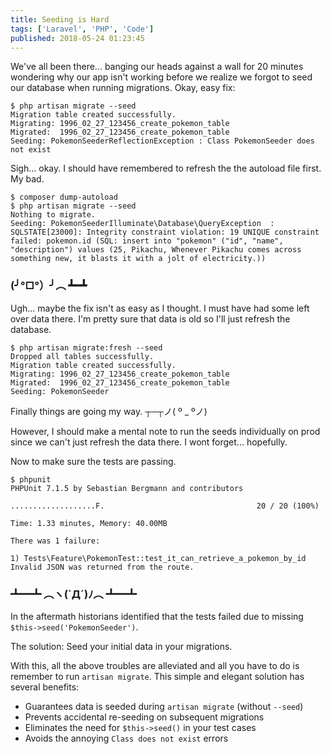 ```yaml
---
title: Seeding is Hard
tags: ['Laravel', 'PHP', 'Code']
published: 2018-05-24 01:23:45
---
```


We've all been there... banging our heads against a wall for 20 minutes
wondering why our app isn't working before we realize we forgot to seed our
database when running migrations. Okay, easy fix:

    $ php artisan migrate --seed
    Migration table created successfully.
    Migrating: 1996_02_27_123456_create_pokemon_table
    Migrated:  1996_02_27_123456_create_pokemon_table
    Seeding: PokemonSeederReflectionException : Class PokemonSeeder does not exist

Sigh... okay. I should have remembered to refresh the the autoload file first.
My bad.

    $ composer dump-autoload
    $ php artisan migrate --seed
    Nothing to migrate.
    Seeding: PokemonSeederIlluminate\Database\QueryException  : SQLSTATE[23000]: Integrity constraint violation: 19 UNIQUE constraint failed: pokemon.id (SQL: insert into "pokemon" ("id", "name", "description") values (25, Pikachu, Whenever Pikachu comes across something new, it blasts it with a jolt of electricity.))

### (╯°□°）╯︵ ┻━┻

Ugh... maybe the fix isn't as easy as I thought. I must have had some left over data there. I'm pretty sure that data is old so I'll just refresh the database.

    $ php artisan migrate:fresh --seed
    Dropped all tables successfully.
    Migration table created successfully.
    Migrating: 1996_02_27_123456_create_pokemon_table
    Migrated:  1996_02_27_123456_create_pokemon_table
    Seeding: PokemonSeeder

Finally things are going my way. ┬─┬ノ( º _ ºノ)

However, I should make a mental note to run the seeds individually on prod since
we can't just refresh the data there. I wont forget... hopefully.

Now to make sure the tests are passing.

    $ phpunit 
    PHPUnit 7.1.5 by Sebastian Bergmann and contributors
    
    ...................F.                                  20 / 20 (100%)
    
    Time: 1.33 minutes, Memory: 40.00MB
    
    There was 1 failure:
    
    1) Tests\Feature\PokemonTest::test_it_can_retrieve_a_pokemon_by_id
    Invalid JSON was returned from the route.

### ┻━┻ ︵ヽ(`Д´)ﾉ︵ ┻━┻

In the aftermath historians identified that the tests failed due to missing 
`$this->seed('PokemonSeeder')`.

The solution: Seed your initial data in your migrations.

<script src="https://gist.github.com/PHLAK/e14bc99b459c01a13bba12b147e5b97c.js"></script>

With this, all the above troubles are alleviated and all you have to do is 
remember to run `artisan migrate`. This simple and elegant solution has several
benefits:

  - Guarantees data is seeded during `artisan migrate` (without `--seed`)
  - Prevents accidental re-seeding on subsequent migrations
  - Eliminates the need for `$this->seed()` in your test cases
  - Avoids the annoying `Class does not exist` errors
